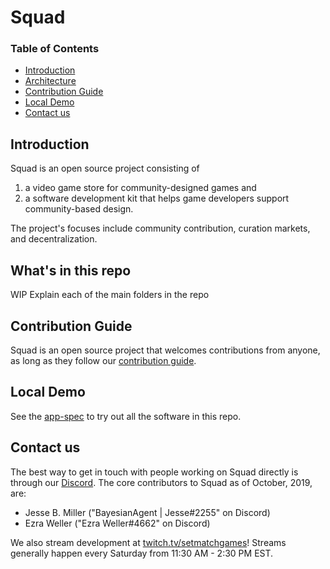 # Squad

### Table of Contents
 - [Introduction](#Introduction)
 - [Architecture](#Architecture)
 - [Contribution Guide](#Contribution-Guide)
 - [Local Demo](#Local-Demo)
 - [Contact us](#Contact-us)
 
## Introduction
Squad is an open source project consisting of  
1. a video game store for community-designed games and 
1. a software development kit that helps game developers support community-based design. 

The project's focuses include community contribution, curation markets, and decentralization.

## What's in this repo
WIP
Explain each of the main folders in the repo

## Contribution Guide
Squad is an open source project that welcomes contributions from anyone, as long as they follow our [contribution guide](CONTRIBUTING.md).

## Local Demo
See the [app-spec](/packages/app-spec-web) to try out all the software in this repo.

## Contact us
The best way to get in touch with people working on Squad directly is through our [Discord](https://discord.gg/AKnbAe9). The core contributors to Squad as of October, 2019, are:
 - Jesse B. Miller ("BayesianAgent | Jesse#2255" on Discord)
 - Ezra Weller ("Ezra Weller#4662" on Discord)
 
 We also stream development at [twitch.tv/setmatchgames](https://www.twitch.tv/setmatchgames)! Streams generally happen every Saturday from 11:30 AM - 2:30 PM EST.
